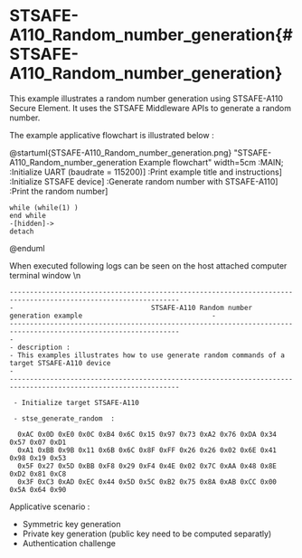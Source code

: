# STSAFE-A110_Random_number_generation{#STSAFE-A110_Random_number_generation}

This example illustrates a random number generation using STSAFE-A110 Secure Element.
It uses the STSAFE Middleware APIs to generate a random number.

The example applicative flowchart is illustrated below :

@startuml{STSAFE-A110_Random_number_generation.png} "STSAFE-A110_Random_number_generation Example flowchart" width=5cm
	:MAIN;
	:Initialize UART (baudrate = 115200)]
	:Print example title and instructions]
	:Initialize STSAFE device]
    :Generate random number with STSAFE-A110]
	:Print the random number]

	while (while(1) )
	end while
	-[hidden]->
    detach
@enduml

When executed following logs can be seen on the host attached computer terminal window \n

```
----------------------------------------------------------------------------------------------------------------
-                                  STSAFE-A110 Random number generation example                                -
----------------------------------------------------------------------------------------------------------------
-
- description :
- This examples illustrates how to use generate random commands of a target STSAFE-A110 device
-
----------------------------------------------------------------------------------------------------------------

 - Initialize target STSAFE-A110

 - stse_generate_random  :

  0xAC 0x0D 0xE0 0x0C 0xB4 0x6C 0x15 0x97 0x73 0xA2 0x76 0xDA 0x34 0x57 0x07 0xD1
  0xA1 0xBB 0x9B 0x11 0x6B 0x6C 0x8F 0xFF 0x26 0x26 0x02 0x6E 0x41 0x98 0x19 0x53
  0x5F 0x27 0x5D 0xBB 0xF8 0x29 0xF4 0x4E 0x02 0x7C 0xAA 0x48 0x8E 0xD2 0x81 0xC8
  0x3F 0xC3 0xAD 0xEC 0x44 0x5D 0x5C 0xB2 0x75 0x8A 0xAB 0xCC 0x00 0x5A 0x64 0x90
```


Applicative scenario : 

- Symmetric key generation
- Private key generation (public key need to be computed separatly)
- Authentication challenge 